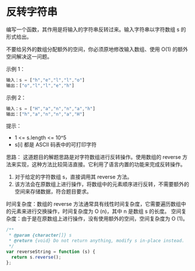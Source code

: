 # 反转字符串

编写一个函数，其作用是将输入的字符串反转过来。输入字符串以字符数组 s 的形式给出。

不要给另外的数组分配额外的空间，你必须原地修改输入数组、使用 O(1) 的额外空间解决这一问题。

示例 1：

```javascript
输入：s = ["h","e","l","l","o"]
输出：["o","l","l","e","h"]
```

示例 2：

```javascript
输入：s = ["H","a","n","n","a","h"]
输出：["h","a","n","n","a","H"]
```

提示：

- 1 <= s.length <= 10^5
- s[i] 都是 ASCII 码表中的可打印字符

思路：
这道题目的解题思路是对字符数组进行反转操作。使用数组的 reverse 方法来实现，这种方法比较简洁直接。它利用了语言内置的功能来完成反转操作。

1. 对于给定的字符数组 s，直接调用其 reverse 方法。
2. 该方法会在原数组上进行操作，将数组中的元素顺序进行反转，不需要额外的空间来存储数据，符合题目要求。

时间复杂度：数组的 reverse 方法通常具有线性时间复杂度，它需要遍历数组中的元素来进行交换操作，时间复杂度为 O (n)，其中 n 是数组 s 的长度。
空间复杂度：由于是在原数组上进行操作，没有使用额外的空间，空间复杂度为 O (1)。

```javascript
/**
 * @param {character[]} s
 * @return {void} Do not return anything, modify s in-place instead.
 */
var reverseString = function (s) {
  return s.reverse();
};
```
